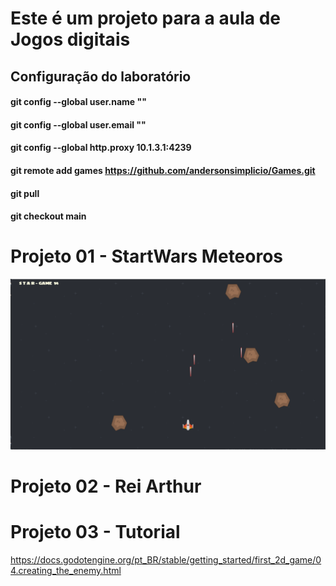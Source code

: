 

# Este é um projeto para a aula de Jogos digitais

## Configuração do laboratório
#### git config --global user.name "<username>"
#### git config --global user.email "<email>"
#### git config --global http.proxy 10.1.3.1:4239
#### git remote add games https://github.com/andersonsimplicio/Games.git
#### git pull
#### git checkout main
# Projeto 01  - StartWars Meteoros
![alt text](/StartWars/assets/img/JogoCompleto.png)



# Projeto 02 - Rei Arthur


# Projeto 03 - Tutorial 
https://docs.godotengine.org/pt_BR/stable/getting_started/first_2d_game/04.creating_the_enemy.html
